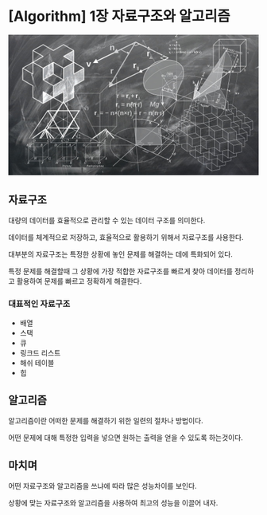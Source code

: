 # [Algorithm] 1장 자료구조와 알고리즘

![algorithms_image1.jpg](/img/algorithms_image1.jpg?raw=true)

## 자료구조

대량의 데이터를 효율적으로 관리할 수 있는 데이터 구조를 의미한다.

데이터를 체계적으로 저장하고, 효율적으로 활용하기 위해서 자료구조를 사용한다.

대부분의 자료구조는 특정한 상황에 놓인 문제를 해결하는 데에 특화되어 있다.

특정 문제를 해결할때 그 상황에 가장 적합한 자료구조를 빠르게 찾아 데이터를 정리하고 활용하여 문제를 빠르고 정확하게 해결한다.

### 대표적인 자료구조

- 배열
- 스택
- 큐
- 링크드 리스트
- 해쉬 테이블
- 힙

## 알고리즘

알고리즘이란 어떠한 문제를 해결하기 위한 일련의 절차나 방법이다.

어떤 문제에 대해 특정한 입력을 넣으면 원하는 출력을 얻을 수 있도록 하는것이다.

## 마치며

어떤 자료구조와 알고리즘을 쓰냐에 따라 많은 성능차이를 보인다.

상황에 맞는 자료구조와 알고리즘을 사용하여 최고의 성능을 이끌어 내자.